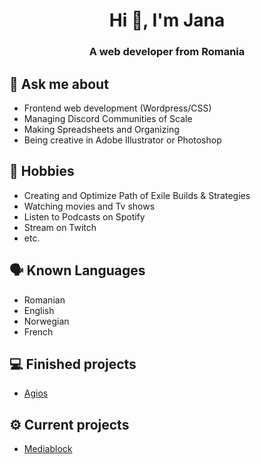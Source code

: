 <h1 align="center"> Hi 👋, I'm Jana </h1>
<h3 align="center">A web developer from Romania</h3>

## 💬 Ask me about
- Frontend web development (Wordpress/CSS)
- Managing Discord Communities of Scale
- Making Spreadsheets and Organizing 
- Being creative in Adobe Illustrator or Photoshop

## 📅 Hobbies
- Creating and Optimize Path of Exile Builds & Strategies
- Watching movies and Tv shows
- Listen to Podcasts on Spotify
- Stream on Twitch
- etc.

## 🗣️ Known Languages 
- Romanian
- English 
- Norwegian 
- French

## 💻 Finished projects
- [Agios](https://agios.ro/)

## ⚙️ Current projects
- [Mediablock](https://mediablock.ro)

